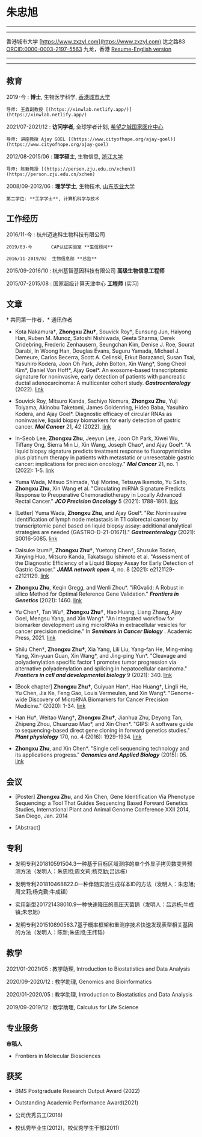 朱忠旭
==================

----

--------------------   ------------------------------
香港城市大学                  [https://www.zxzyl.com](https://www.zxzyl.com)
达之路83                  [ORCID:0000-0003-2197-5563](https://orcid.org/0000-0003-2197-5563)
九龙，香港                   [Resume-English version](https://md.zxzyl.com/resume/index.html)
--------------------   ------------------------------

----

教育
---------

2019-今
:   **博士**, 生物医学科学, [香港城市大学](https://www.cityu.edu.hk)
    
    导师: 王鑫副教授 [(https://xinwlab.netlify.app/)](https://xinwlab.netlify.app/)

2021/07-2021/12
:   **访问学者**, 全球学者计划, [希望之城国家医疗中心](https://www.cityofhope.org/homepage)
    
    导师: 讲座教授 Ajay GOEL [(https://www.cityofhope.org/ajay-goel)](https://www.cityofhope.org/ajay-goel)

2012/08-2015/06
:   **理学硕士**, 生物信息, [浙江大学](https://www.zju.edu.cn)

    导师: 陈新教授 [(https://person.zju.edu.cn/xchen)](https://person.zju.edu.cn/xchen)

2008/09-2012/06
:   **理学学士**, 生物技术, [山东农业大学](https://www.sdau.edu.cn)

    第二学位: **工学学士**, 计算机科学与技术

工作经历
----------

2016/11-今
:   杭州迈迪科生物科技有限公司

    2019/03-今       CAP认证实验室 **生信顾问**

    2016/11-2019/02  生物信息部 **总监** 

2015/09-2016/10
:   杭州基智基因科技有限公司  **高级生物信息工程师**

2015/07-2015/08
:   国家超级计算天津中心  **工程师** (实习)

文章
------------

† 共同第一作者，\* 通讯作者

* Kota Nakamura†, **Zhongxu Zhu†**, Souvick Roy†, Eunsung Jun, Haiyong Han, Ruben M. Munoz, Satoshi Nishiwada, Geeta Sharma, Derek Cridebring, Frederic Zenhausern, Seungchan Kim, Denise J. Roe, Sourat Darabi, In Woong Han, Douglas Evans, Suguru Yamada, Michael J. Demeure, Carlos Becerra, Scott A. Celinski, Erkut Borazanci, Susan Tsai, Yasuhiro Kodera, Joon Oh Park, John Bolton, Xin Wang\*, Song Cheol Kim\*, Daniel Von Hoff\*, Ajay Goel\*. An exosome-based transcriptomic signature for noninvasive, early detection of patients with pancreatic ductal adenocarcinoma: A multicenter cohort study. ***Gastroenterology*** (2022). [link](https://doi.org/10.1053/j.gastro.2022.06.090)

* Souvick Roy, Mitsuro Kanda, Sachiyo Nomura, **Zhongxu Zhu**, Yuji Toiyama, Akinobu Taketomi, James Goldenring, Hideo Baba, Yasuhiro Kodera, and Ajay Goel\*. Diagnostic efficacy of circular RNAs as noninvasive, liquid biopsy biomarkers for early detection of gastric cancer. ***Mol Cancer*** 21, 42 (2022). [link](https://doi.org/10.1186/s12943-022-01527-7)

* In-Seob Lee, **Zhongxu Zhu**, Jeeyun Lee, Joon Oh Park, Xiwei Wu, Tiffany Ong, Sierra Min Li, Xin Wang, Joseph Chao\*, and Ajay Goel\*. "A liquid biopsy signature predicts treatment response to fluoropyrimidine plus platinum therapy in patients with metastatic or unresectable gastric cancer: implications for precision oncology." ***Mol Cancer*** 21, no. 1 (2022): 1-5. [link](https://doi.org/10.1186/s12943-021-01483-8)

* Yuma Wada, Mitsuo Shimada, Yuji Morine, Tetsuya Ikemoto, Yu Saito, **Zhongxu Zhu**, Xin Wang et al. "Circulating miRNA Signature Predicts Response to Preoperative Chemoradiotherapy in Locally Advanced Rectal Cancer." ***JCO Precision Oncology*** 5 (2021): 1788-1801. [link](https://doi.org/10.1200/PO.21.00015)

* [Letter] Yuma Wada, **Zhongxu Zhu**, and Ajay Goel\*. "Re: Noninvasive identification of lymph node metastasis in T1 colorectal cancer by transcriptomic panel based on liquid biopsy assay: additional analytical strategies are needed (GASTRO-D-21-01671)." ***Gastroenterology*** (2021): S0016-5085. [link](https://doi.org/10.1053/j.gastro.2021.09.013)

* Daisuke Izumi†, **Zhongxu Zhu†**, Yuetong Chen†, Shusuke Toden, Xinying Huo, Mitsuro Kanda, Takatsugu Ishimoto et al. "Assessment of the Diagnostic Efficiency of a Liquid Biopsy Assay for Early Detection of Gastric Cancer." ***JAMA network open*** 4, no. 8 (2021): e2121129-e2121129. [link](https://doi.org/10.1001/jamanetworkopen.2021.21129)

* **Zhongxu Zhu**, Keqin Gregg, and Wenli Zhou\*. "iRGvalid: A Robust in silico Method for Optimal Reference Gene Validation." ***Frontiers in Genetics*** (2021): 1460. [link](https://doi.org/10.3389/fgene.2021.716653)

* Yu Chen†, Tan Wu†, **Zhongxu Zhu†**, Hao Huang, Liang Zhang, Ajay Goel, Mengsu Yang, and Xin Wang\*. "An integrated workflow for biomarker development using microRNAs in extracellular vesicles for cancer precision medicine." In ***Seminars in Cancer Biology*** . Academic Press, 2021. [link](https://doi.org/10.1016/j.semcancer.2021.03.011)

* Shilu Chen†, **Zhongxu Zhu†**, Xia Yang, Lili Liu, Yang-fan He, Ming-ming Yang, Xin-yuan Guan, Xin Wang\*, and Jing-ping Yun\*. "Cleavage and polyadenylation specific factor 1 promotes tumor progression via alternative polyadenylation and splicing in hepatocellular carcinoma." ***Frontiers in cell and developmental biology*** 9 (2021): 340. [link](https://doi.org/10.3389/fcell.2021.616835)

* [Book chapter] **Zhongxu Zhu†**, Guiyuan Han†, Hao Huang†, Lingli He, Yu Chen, Jia Ke, Feng Gao, Louis Vermeulen, and Xin Wang\*. "Genome-wide Discovery of MicroRNA Biomarkers for Cancer Precision Medicine." (2020): 1-34. [link](https://doi.org/10.1039/9781788019958-00001)

* Han Hu†, Weitao Wang†, **Zhongxu Zhu†**, Jianhua Zhu, Deyong Tan, Zhipeng Zhou, Chuanzao Mao\*, and Xin Chen\*. "GIPS: A software guide to sequencing-based direct gene cloning in forward genetics studies." ***Plant physiology*** 170, no. 4 (2016): 1929-1934. [link](http://dx.doi.org/10.1104/pp.15.01327)

* **Zhongxu Zhu**, and Xin Chen\*. "Single cell sequencing technology and its applications progress." ***Genomics and Applied Biology*** (2015): 05. [link](http://dx.doi.org/10.13417/j.gab.034.000902)

会议
----------------------

* [Poster] **Zhongxu Zhu**, and Xin Chen, Gene Identification Via Phenotype Sequencing: a Tool That Guides Sequencing Based Forward Genetics Studies, International Plant and Animal Genome Conference XXII 2014, San Diego, Jan. 2014

* [Abstract]

专利
-------

* 发明专利201810591504.3一种基于目标区域测序的单个外显子拷贝数变异预测方法（发明人：朱忠旭;周文莉;杨克勤;吕远栋）

* 发明专利201810468822.0一种伴随实验生成样本ID的方法（发明人：朱忠旭;周文莉;杨克勤;牛成镇）

* 实用新型201721438010.9一种快速降压的高压灭菌锅（发明人：吕远栋;牛成镇;朱忠旭）

* 发明专利201510890563.7基于概率框架和重测序技术快速发现表型相关基因的方法（发明人：陈新;朱忠旭;王纬韬）

教学
--------

2021/01-2021/05
:    教学助理, Introduction to Biostatistics and Data Analysis

2020/09-2020/12
:    教学助理, Genomics and Bioinformatics

2020/01-2020/05
:    教学助理, Introduction to Biostatistics and Data Analysis

2019/09-2019/12
:    教学助理, Calculus for Life Science


专业服务
---------------------

**审稿人**

* Frontiers in Molecular Biosciences

获奖
-----------------

* BMS Postgraduate Research Output Award (2022)

* Outstanding Academic Performance Award(2021)

* 公司优秀员工(2018)

* 校优秀毕业生(2012)，校优秀学生干部(2011)


